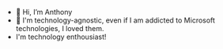 - 👋 Hi, I’m Anthony
- 👀 I'm technology-agnostic, even if I am addicted to Microsoft technologies, I loved them.
- I'm technology enthousiast!

<!---
acoudene/acoudene is a ✨ special ✨ repository because its `README.md` (this file) appears on your GitHub profile.
You can click the Preview link to take a look at your changes.
--->
